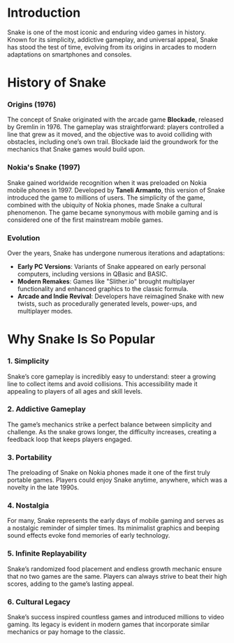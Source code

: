 # Introduction
Snake is one of the most iconic and enduring video games in history. Known for its simplicity, addictive gameplay, and universal appeal, Snake has stood the test of time, evolving from its origins in arcades to modern adaptations on smartphones and consoles.

# History of Snake

### **Origins (1976)**
The concept of Snake originated with the arcade game **Blockade**, released by Gremlin in 1976. The gameplay was straightforward: players controlled a line that grew as it moved, and the objective was to avoid colliding with obstacles, including one’s own trail. Blockade laid the groundwork for the mechanics that Snake games would build upon.

### **Nokia's Snake (1997)**
Snake gained worldwide recognition when it was preloaded on Nokia mobile phones in 1997. Developed by **Taneli Armanto**, this version of Snake introduced the game to millions of users. The simplicity of the game, combined with the ubiquity of Nokia phones, made Snake a cultural phenomenon. The game became synonymous with mobile gaming and is considered one of the first mainstream mobile games.

### **Evolution**
Over the years, Snake has undergone numerous iterations and adaptations:
- **Early PC Versions**: Variants of Snake appeared on early personal computers, including versions in QBasic and BASIC.
- **Modern Remakes**: Games like "Slither.io" brought multiplayer functionality and enhanced graphics to the classic formula.
- **Arcade and Indie Revival**: Developers have reimagined Snake with new twists, such as procedurally generated levels, power-ups, and multiplayer modes.

# Why Snake Is So Popular

### **1. Simplicity**
Snake’s core gameplay is incredibly easy to understand: steer a growing line to collect items and avoid collisions. This accessibility made it appealing to players of all ages and skill levels.

### **2. Addictive Gameplay**
The game’s mechanics strike a perfect balance between simplicity and challenge. As the snake grows longer, the difficulty increases, creating a feedback loop that keeps players engaged.

### **3. Portability**
The preloading of Snake on Nokia phones made it one of the first truly portable games. Players could enjoy Snake anytime, anywhere, which was a novelty in the late 1990s.

### **4. Nostalgia**
For many, Snake represents the early days of mobile gaming and serves as a nostalgic reminder of simpler times. Its minimalist graphics and beeping sound effects evoke fond memories of early technology.

### **5. Infinite Replayability**
Snake’s randomized food placement and endless growth mechanic ensure that no two games are the same. Players can always strive to beat their high scores, adding to the game’s lasting appeal.

### **6. Cultural Legacy**
Snake’s success inspired countless games and introduced millions to video gaming. Its legacy is evident in modern games that incorporate similar mechanics or pay homage to the classic.
